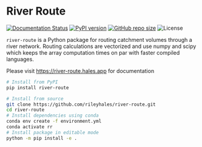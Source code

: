 # River Route

[![Documentation Status](https://readthedocs.org/projects/river-route/badge/?version=latest)](https://river-route.hales.app/en/latest/)
[![PyPI version](https://badge.fury.io/py/river-route.svg)](https://pypi.org/project/river-route/)
[![GitHub repo size](https://img.shields.io/github/repo-size/rileyhales/river-route)](https://github.com/rileyhales/river-route)
![License](https://img.shields.io/github/license/rileyhales/river-route)

`river-route` is a Python package for routing catchment volumes through a river network. Routing calculations are vectorized and use numpy and scipy
which keeps the array computation times on par with faster compiled languages.

Please visit https://river-route.hales.app for documentation

```bash
# Install from PyPI
pip install river-route
```

```bash
# Install from source
git clone https://github.com/rileyhales/river-route.git
cd river-route
# Install dependencies using conda
conda env create -f environment.yml
conda activate rr
# Install package in editable mode
python -m pip install -e .
```
